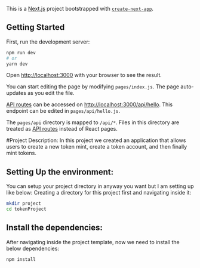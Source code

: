 This is a [Next.js](https://nextjs.org/) project bootstrapped with [`create-next-app`](https://github.com/vercel/next.js/tree/canary/packages/create-next-app).

## Getting Started

First, run the development server:

```bash
npm run dev
# or
yarn dev
```

Open [http://localhost:3000](http://localhost:3000) with your browser to see the result.

You can start editing the page by modifying `pages/index.js`. The page auto-updates as you edit the file.

[API routes](https://nextjs.org/docs/api-routes/introduction) can be accessed on [http://localhost:3000/api/hello](http://localhost:3000/api/hello). This endpoint can be edited in `pages/api/hello.js`.

The `pages/api` directory is mapped to `/api/*`. Files in this directory are treated as [API routes](https://nextjs.org/docs/api-routes/introduction) instead of React pages.

#Project Description:
In this project we created an application that allows users to create a new token mint, create a token account, and then finally mint tokens.

## Setting Up the environment:
You can setup your project directory in anyway you want but I am setting up like below:
Creating a directory for this project first and navigating inside it:
```bash
mkdir project
cd tokenProject
```
## Install the dependencies:
After navigating inside the project template, now we need to install the below dependencies:
```bash
npm install
```


